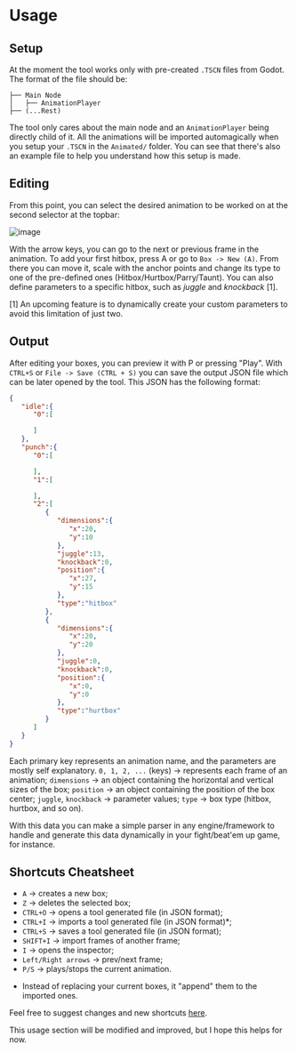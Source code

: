 # Usage

## Setup

At the moment the tool works only with pre-created `.TSCN` files from Godot. The format of the file should be:

```
├── Main Node
│   ├── AnimationPlayer
├── (...Rest)
```

The tool only cares about the main node and an `AnimationPlayer` being directly child of it. All the animations will be imported automagically when you setup your `.TSCN` in the `Animated/` folder.
You can see that there's also an example file to help you understand how this setup is made.

## Editing

From this point, you can select the desired animation to be worked on at the second selector at the topbar:


![image](https://user-images.githubusercontent.com/28108272/90959881-05a10780-e474-11ea-89db-69295789c21e.png)

With the arrow keys, you can go to the next or previous frame in the animation.
To add your first hitbox, press A or go to `Box -> New (A)`. From there you can move it, scale with the anchor points and change its type to one of the pre-defined ones (Hitbox/Hurtbox/Parry/Taunt).
You can also define parameters to a specific hitbox, such as *juggle* and *knockback* [1].

[1] An upcoming feature is to dynamically create your custom parameters to avoid this limitation of just two.

## Output

After editing your boxes, you can preview it with P or pressing "Play". With `CTRL+S` or `File -> Save (CTRL + S)` you can save the output JSON file which can be later opened by the tool. This JSON has the following format:
```json
{
   "idle":{
      "0":[

      ]
   },
   "punch":{
      "0":[

      ],
      "1":[

      ],
      "2":[
         {
            "dimensions":{
               "x":20,
               "y":10
            },
            "juggle":13,
            "knockback":0,
            "position":{
               "x":27,
               "y":15
            },
            "type":"hitbox"
         },
         {
            "dimensions":{
               "x":20,
               "y":20
            },
            "juggle":0,
            "knockback":0,
            "position":{
               "x":0,
               "y":0
            },
            "type":"hurtbox"
         }
      ]
   }
}
```

Each primary key represents an animation name, and the parameters are mostly self explanatory.
`0, 1, 2, ...` (keys) -> represents each frame of an animation;
`dimensions` -> an object containing the horizontal and vertical sizes of the box;
`position` -> an object containing the position of the box center;
`juggle`, `knockback` -> parameter values;
`type` -> box type (hitbox, hurtbox, and so on).

With this data you can make a simple parser in any engine/framework to handle and generate this data dynamically in your fight/beat'em up game, for instance.

## Shortcuts Cheatsheet
- `A` -> creates a new box;
- `Z` -> deletes the selected box;
- `CTRL+O` -> opens a tool generated file (in JSON format);
- `CTRL+I` -> imports a tool generated file (in JSON format)*;
- `CTRL+S` -> saves a tool generated file (in JSON format);
- `SHIFT+I` -> import frames of another frame;
- `I` -> opens the inspector;
- `Left/Right arrows` -> prev/next frame;
- `P/S` -> plays/stops the current animation.

* Instead of replacing your current boxes, it "append" them to the imported ones.

Feel free to suggest changes and new shortcuts [here](https://github.com/coelhucas/hitbox-editor/issues).

This usage section will be modified and improved, but I hope this helps for now.
